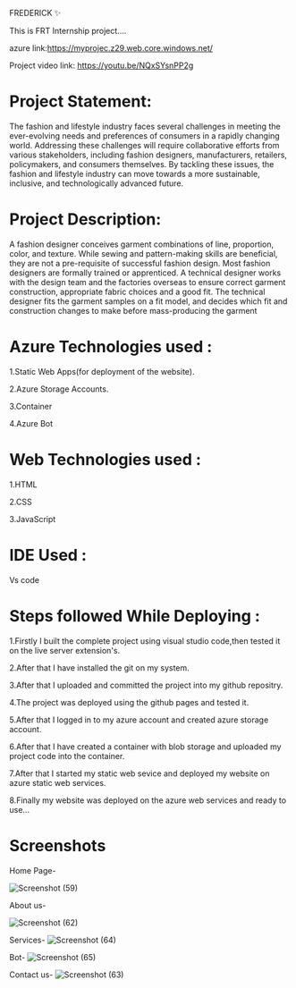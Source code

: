 FREDERICK ✨

This is FRT Internship project....

azure link:https://myprojec.z29.web.core.windows.net/

Project video link: https://youtu.be/NQxSYsnPP2g

# Project Statement:

The fashion and lifestyle industry faces several challenges in meeting the ever-evolving needs and preferences of consumers in a rapidly changing world. Addressing these challenges will require collaborative efforts from various stakeholders, including fashion designers, manufacturers, retailers, policymakers, and consumers themselves. By tackling these issues, the fashion and lifestyle industry can move towards a more sustainable, inclusive, and technologically advanced future.

 
# Project Description:

A fashion designer conceives garment combinations of line, proportion, color, and texture. While sewing and pattern-making skills are beneficial, they are not a pre-requisite of successful fashion design. Most fashion designers are formally trained or apprenticed.
A technical designer works with the design team and the factories overseas to ensure correct garment construction, appropriate fabric choices and a good fit. The technical designer fits the garment samples on a fit model, and decides which fit and construction changes to make before mass-producing the garment

# Azure Technologies used :

1.Static Web Apps(for deployment of the website).

2.Azure Storage Accounts.

3.Container

4.Azure Bot

# Web Technologies used :

1.HTML

2.CSS

3.JavaScript

# IDE Used :

Vs code

# Steps followed While Deploying :

1.Firstly I built the complete project using visual studio code,then tested it on the live server extension's.

2.After that I have installed the git on my system.

3.After that I uploaded and committed the project into my github repositry.

4.The project was deployed using the github pages and tested it.

5.After that I logged in to my azure account and created azure storage account.

6.After that I have created a container with blob storage and uploaded my project code into the container.

7.After that I started my static web sevice and deployed my website on azure static web services.

8.Finally my website was deployed on the azure web services and ready to use...

# Screenshots

Home Page-

![Screenshot (59)](https://github.com/parameswarguruguri/frt/assets/113760801/c19c3837-f196-47bb-bf69-1267bd77d75e)

About us-

![Screenshot (62)](https://github.com/parameswarguruguri/frt/assets/113760801/7314ed1f-0bbd-4169-9565-ad3cffeaea30)

Services-
![Screenshot (64)](https://github.com/parameswarguruguri/frt/assets/113760801/55d4a46b-2484-44d1-a909-e4eb710685ce)

Bot-
![Screenshot (65)](https://github.com/parameswarguruguri/frt/assets/113760801/2720b854-2f13-4d7f-b098-85a6565f750f)

Contact us-
![Screenshot (63)](https://github.com/parameswarguruguri/frt/assets/113760801/26011879-a366-4e75-98d9-47b6af55f6ed)
